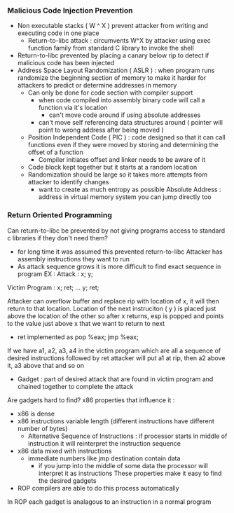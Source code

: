 ### Malicious Code Injection Prevention 
- Non executable stacks ( W ^ X ) prevent attacker from writing and executing code in one place
  - Return-to-libc attack : circumvents W^X by attacker using exec function family from standard C library to invoke the shell
- Return-to-libc prevented by placing a canary below rip to detect if malicious code has been injected
- Address Space Layout Randomization ( ASLR ) : when program runs randomize the beginning section of memory to make it harder for attackers to predict or determine addresses in memory
  - Can only be done for code section with compiler support
    - when code compiled into assembly binary code will call a function via it's location
      - can't move code around if using absolute addresses 
    - can't move self referencing data structures around ( pointer will point to wrong address after being moved )
  - Position Independent Code ( PIC ) : code designed so that it can call functions even if they were moved by storing and determining the offset of a function
    - Compiler initiates offset and linker needs to be aware of it
  - Code block kept together but it starts at a random location
  - Randomization should be large so it takes more attempts from attacker to identify changes
    - want to create as much entropy as possible 
Absolute Address : address in virtual memory system you can jump directly too

### Return Oriented Programming
Can return-to-libc be prevented by not giving programs access to standard c libraries if they don't need them?
  - for long time it was assumed this prevented return-to-libc
Attacker has assembly instructions they want to run
  - As attack sequence grows it is more difficult to find exact sequence in program
EX : 
  Attack : x; y;

  Victim Program : x; ret; ... y; ret;
  
  Attacker can overflow buffer and replace rip with location of x, it will then return to that location. Location of the next instruciton ( y ) is placed just above the location of the other so after x returns, esp is popped and points to the value just above x that we want to return to next
  - ret implemented as pop %eax; jmp %eax;

If we have a1, a2, a3, a4 in the victim program which are all a sequence of desired instructions followed by ret attacker will put a1 at rip, then a2 above it, a3 above that and so on
  - Gadget : part of desired attack that are found in victim program and chained together to complete the attack 

Are gadgets hard to find? x86 properties that influence it : 
  - x86 is dense
  - x86 instructions variable length (different instructions have different number of bytes)
    - Alternative Sequence of Instructions : if processor starts in middle of instruction it will reinterpret the instruction sequence
  - x86 data mixed with instructions
    - immediate numbers like jmp destination contain data
      - if you jump into the middle of some data the processor will interpret it as instructions
These properties make it easy to find the desired gadgets
- ROP compilers are able to do this process automatically

In ROP each gadget is analagous to an instruction in a normal program
